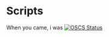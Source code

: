 # Scripts
When you came, i was
[![OSCS Status](https://www.oscs1024.com/platform/badge/MoLing-Dong/Scripts.svg?size=small)](https://www.oscs1024.com/project/MoLing-Dong/Scripts?ref=badge_small)
